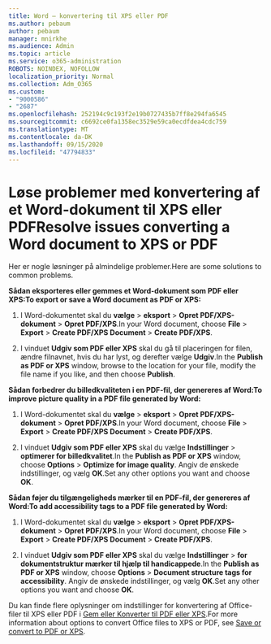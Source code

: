 ```yaml
---
title: Word – konvertering til XPS eller PDF
ms.author: pebaum
author: pebaum
manager: mnirkhe
ms.audience: Admin
ms.topic: article
ms.service: o365-administration
ROBOTS: NOINDEX, NOFOLLOW
localization_priority: Normal
ms.collection: Adm_O365
ms.custom:
- "9000586"
- "2687"
ms.openlocfilehash: 252194c9c193f2e19b0727435b7ff8e294fa6545
ms.sourcegitcommit: c6692ce0fa1358ec3529e59ca0ecdfdea4cdc759
ms.translationtype: MT
ms.contentlocale: da-DK
ms.lasthandoff: 09/15/2020
ms.locfileid: "47794833"
---
```

# <a name="resolve-issues-converting-a-word-document-to-xps-or-pdf"></a><span data-ttu-id="14157-102">Løse problemer med konvertering af et Word-dokument til XPS eller PDF</span><span class="sxs-lookup"><span data-stu-id="14157-102">Resolve issues converting a Word document to XPS or PDF</span></span>

<span data-ttu-id="14157-103">Her er nogle løsninger på almindelige problemer.</span><span class="sxs-lookup"><span data-stu-id="14157-103">Here are some solutions to common problems.</span></span> 

<span data-ttu-id="14157-104">**Sådan eksporteres eller gemmes et Word-dokument som PDF eller XPS:**</span><span class="sxs-lookup"><span data-stu-id="14157-104">**To export or save a Word document as PDF or XPS:**</span></span>

1. <span data-ttu-id="14157-105">I Word-dokumentet skal du **vælge**  >  **eksport**  >  **Opret PDF/XPS-dokument**  >  **Opret PDF/XPS**.</span><span class="sxs-lookup"><span data-stu-id="14157-105">In your Word document, choose  **File** > **Export** > **Create PDF/XPS Document** > **Create PDF/XPS**.</span></span>

2. <span data-ttu-id="14157-106">I vinduet **Udgiv som PDF eller XPS** skal du gå til placeringen for filen, ændre filnavnet, hvis du har lyst, og derefter vælge **Udgiv**.</span><span class="sxs-lookup"><span data-stu-id="14157-106">In the **Publish as PDF or XPS** window, browse to the location for your file, modify the file name if you like, and then choose **Publish**.</span></span>

<span data-ttu-id="14157-107">**Sådan forbedrer du billedkvaliteten i en PDF-fil, der genereres af Word:**</span><span class="sxs-lookup"><span data-stu-id="14157-107">**To improve picture quality in a PDF file generated by Word:**</span></span>

1. <span data-ttu-id="14157-108">I Word-dokumentet skal du **vælge**  >  **eksport**  >  **Opret PDF/XPS-dokument**  >  **Opret PDF/XPS**.</span><span class="sxs-lookup"><span data-stu-id="14157-108">In your Word document, choose  **File** > **Export** > **Create PDF/XPS Document** > **Create PDF/XPS**.</span></span>

2. <span data-ttu-id="14157-109">I vinduet **Udgiv som PDF eller XPS** skal du vælge **Indstillinger**  >  **optimerer for billedkvalitet**.</span><span class="sxs-lookup"><span data-stu-id="14157-109">In the **Publish as PDF or XPS** window, choose **Options** > **Optimize for image quality**.</span></span> <span data-ttu-id="14157-110">Angiv de ønskede indstillinger, og vælg **OK**.</span><span class="sxs-lookup"><span data-stu-id="14157-110">Set any other options you want and choose **OK**.</span></span> 

<span data-ttu-id="14157-111">**Sådan føjer du tilgængeligheds mærker til en PDF-fil, der genereres af Word:**</span><span class="sxs-lookup"><span data-stu-id="14157-111">**To add accessibility tags to a PDF file generated by Word:**</span></span>
 
1. <span data-ttu-id="14157-112">I Word-dokumentet skal du **vælge**  >  **eksport**  >  **Opret PDF/XPS-dokument**  >  **Opret PDF/XPS**.</span><span class="sxs-lookup"><span data-stu-id="14157-112">In your Word document, choose  **File** > **Export** > **Create PDF/XPS Document** > **Create PDF/XPS**.</span></span>

2. <span data-ttu-id="14157-113">I vinduet **Udgiv som PDF eller XPS** skal du vælge **Indstillinger**  >  **for dokumentstruktur mærker til hjælp til handicappede**.</span><span class="sxs-lookup"><span data-stu-id="14157-113">In the **Publish as PDF or XPS** window, choose **Options** > **Document structure tags for accessibility**.</span></span> <span data-ttu-id="14157-114">Angiv de ønskede indstillinger, og vælg **OK**.</span><span class="sxs-lookup"><span data-stu-id="14157-114">Set any other options you want and choose **OK**.</span></span>

<span data-ttu-id="14157-115">Du kan finde flere oplysninger om indstillinger for konvertering af Office-filer til XPS eller PDF i [Gem eller Konverter til PDF eller XPS](https://support.office.com/article/d85416c5-7d77-4fd6-a216-6f4bf7c7c110).</span><span class="sxs-lookup"><span data-stu-id="14157-115">For more information about options to convert Office files to XPS or PDF, see [Save or convert to PDF or XPS](https://support.office.com/article/d85416c5-7d77-4fd6-a216-6f4bf7c7c110).</span></span>